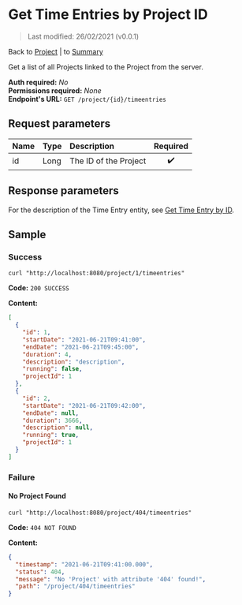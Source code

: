 # Get Time Entries by Project ID

> Last modified: 26/02/2021 (v0.0.1)

Back to [Project](../Project.md) | to [Summary](../../README.md)

Get a list of all Projects linked to the Project from the server.

**Auth required:** _No_  
**Permissions required:** _None_  
**Endpoint's URL:** `GET /project/{id}/timeentries`

## Request parameters

| Name | Type | Description           | Required |
|:-----|:-----|:----------------------|:--------:|
| id   | Long | The ID of the Project |    ✔️    |

## Response parameters

For the description of the Time Entry entity, see [Get Time Entry by ID](../Time%20Entry/Get-Time-Entry-by-ID.md).

## Sample

### Success

```shell
curl "http://localhost:8080/project/1/timeentries"
```

**Code:** `200 SUCCESS`

**Content:**

```json
[
  {
    "id": 1,
    "startDate": "2021-06-21T09:41:00",
    "endDate": "2021-06-21T09:45:00",
    "duration": 4,
    "description": "description",
    "running": false,
    "projectId": 1
  },
  {
    "id": 2,
    "startDate": "2021-06-21T09:42:00",
    "endDate": null,
    "duration": 3666,
    "description": null,
    "running": true,
    "projectId": 1
  }
]
```

### Failure

#### No Project Found

```shell
curl "http://localhost:8080/project/404/timeentries"
```

**Code:** `404 NOT FOUND`

**Content:**

```json
{
  "timestamp": "2021-06-21T09:41:00.000",
  "status": 404,
  "message": "No 'Project' with attribute '404' found!",
  "path": "/project/404/timeentries"
}
```
